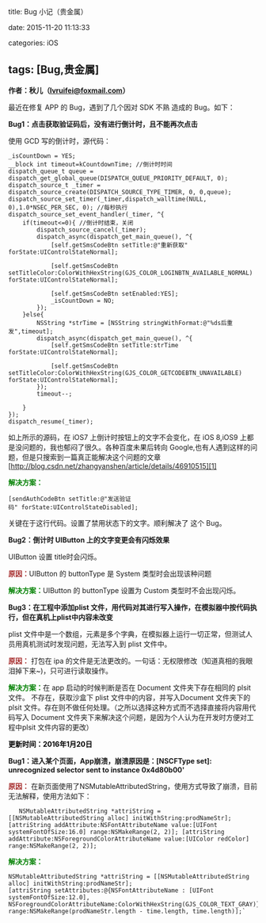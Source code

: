 title: Bug 小记（贵金属）

date: 2015-11-20 11:13:33

categories: iOS

tags: [Bug,贵金属]
---
**作者：秋儿（lvruifei@foxmail.com）**

最近在修复 APP 的 Bug，遇到了几个因对 SDK 不熟 造成的 Bug。如下：
</br>

<!-- more -->
**Bug1：点击获取验证码后，没有进行倒计时，且不能再次点击**


使用 GCD 写的倒计时，源代码：
 
    _isCountDown = YES;
    __block int timeout=kCountdownTime; //倒计时时间
    dispatch_queue_t queue = dispatch_get_global_queue(DISPATCH_QUEUE_PRIORITY_DEFAULT, 0);
    dispatch_source_t _timer = dispatch_source_create(DISPATCH_SOURCE_TYPE_TIMER, 0, 0,queue);
    dispatch_source_set_timer(_timer,dispatch_walltime(NULL, 0),1.0*NSEC_PER_SEC, 0); //每秒执行
    dispatch_source_set_event_handler(_timer, ^{
        if(timeout<=0){ //倒计时结束，关闭
            dispatch_source_cancel(_timer);
            dispatch_async(dispatch_get_main_queue(), ^{
                [self.getSmsCodeBtn setTitle:@"重新获取" forState:UIControlStateNormal];

                [self.getSmsCodeBtn setTitleColor:ColorWithHexString(GJS_COLOR_LOGINBTN_AVAILABLE_NORMAL) forState:UIControlStateNormal];
                
                [self.getSmsCodeBtn setEnabled:YES];
                _isCountDown = NO;
            });
        }else{
            NSString *strTime = [NSString stringWithFormat:@"%ds后重发",timeout];
            dispatch_async(dispatch_get_main_queue(), ^{
                [self.getSmsCodeBtn setTitle:strTime forState:UIControlStateNormal];

                [self.getSmsCodeBtn setTitleColor:ColorWithHexString(GJS_COLOR_GETCODEBTN_UNAVAILABLE) forState:UIControlStateNormal];
            });
            timeout--;
            
        }
    });
    dispatch_resume(_timer);



如上所示的源码，在 iOS7 上倒计时按钮上的文字不会变化，在 iOS 8,iOS9 上都是没问题的，我也郁闷了很久。各种百度未果后转向 Google,也有人遇到这样的问题，但是只搜索到一篇真正能解决这个问题的文章 [http://blog.csdn.net/zhangyanshen/article/details/46910515][1]



<font color=green>**解决方案：**</font>

	[sendAuthCodeBtn setTitle:@"发送验证码" forState:UIControlStateDisabled]; 


关键在于这行代码。设置了禁用状态下的文字。顺利解决了 这个 Bug。
</br>

**Bug2：倒计时 UIButton 上的文字变更会有闪烁效果**

UIButton 设置 title时会闪烁。

<font color=brown>**原因：**</font>UIButton 的 buttonType 是 System 类型时会出现该种问题

<font color=green>**解决方案：**</font>UIButton 的 buttonType 设置为 Custom 类型时不会出现闪烁。
</br>

**Bug3：在工程中添加plist 文件，用代码对其进行写入操作，在模拟器中按代码执行，但在真机上plist中内容未改变**

plist 文件中是一个数组，元素是多个字典，在模拟器上运行一切正常，但测试人员用真机测试时发现问题，无法写入到 plist 文件中。

<font color=brown>**原因：**</font> 打包在 ipa 的文件是无法更改的。一句话：无权限修改（知道真相的我眼泪掉下来~)，只可进行读取操作。

<font color=green>**解决方案：**</font>在 app 启动的时候判断是否在 Document 文件夹下存在相同的 plsit 文件。 不存在，获取沙盒下 plist 文件中的内容，并写入Document 文件夹下的 plsit 文件。存在则不做任何处理。（之所以选择这种方式而不选择直接将内容用代码写入 Document 文件夹下来解决这个问题，是因为个人认为在开发时方便对工程中plsit 文件内容的更改）
</br>

<font color=pinkw>**更新时间：2016年1月20日**</font>

**Bug1：进入某个页面，App崩溃，崩溃原因是：[NSCFType set]: unrecognized selector sent to instance 0x4d80b00'**

<font color=brown>**原因：**</font> 在新页面使用了NSMutableAttributedString，使用方式导致了崩溃，目前无法解释，使用方法如下：


`	NSMutableAttributedString *attriString = 	[[NSMutableAttributedString alloc] initWithString:prodNameStr];
	[attriString addAttribute:NSFontAttributeName value:[UIFont systemFontOfSize:16.0] range:NSMakeRange(2, 2)];
	[attriString addAttribute:NSForegroundColorAttributeName value:[UIColor redColor] range:NSMakeRange(2, 2)];`

   	

<font color=green>**解决方案：**</font>


	NSMutableAttributedString *attriString = [[NSMutableAttributedString alloc] initWithString:prodNameStr];
	[attriString setAttributes:@{NSFontAttributeName : [UIFont systemFontOfSize:12.0], NSForegroundColorAttributeName:ColorWithHexString(GJS_COLOR_TEXT_GRAY)} range:NSMakeRange(prodNameStr.length - time.length, time.length)];`





[1]:	http://blog.csdn.net/zhangyanshen/article/details/46910515 "http://blog.csdn.net/zhangyanshen/article/details/46910515"